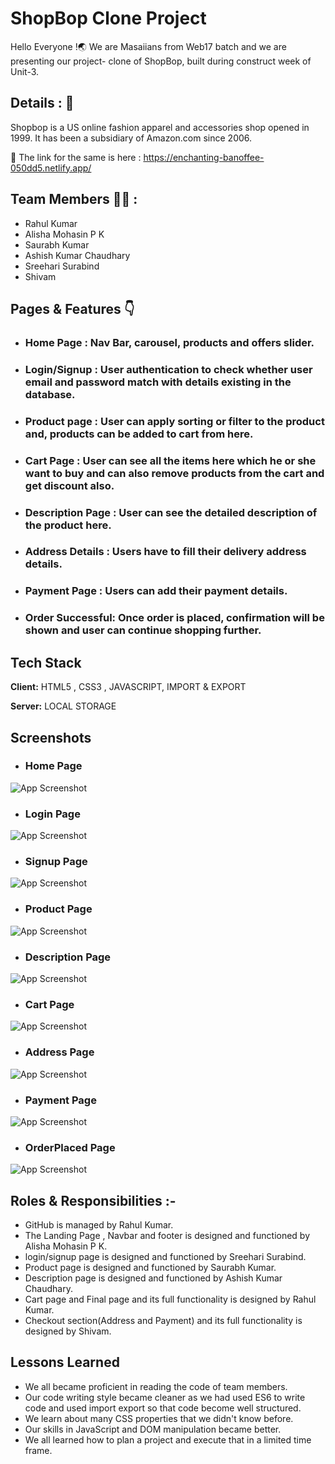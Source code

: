 
# ShopBop Clone Project

Hello Everyone !🌏 We are Masaiians from Web17 batch and we are presenting our project- clone of ShopBop, built during construct week of Unit-3.


## Details : 🔭

Shopbop is a US online fashion apparel and accessories shop opened in 1999. It has been a subsidiary of Amazon.com since 2006.

🚀 The link for the same is here : https://enchanting-banoffee-050dd5.netlify.app/


## Team Members 👨‍💻 :

- Rahul Kumar
- Alisha Mohasin P K
- Saurabh Kumar
- Ashish Kumar Chaudhary
- Sreehari Surabind
-  Shivam


## Pages & Features 👇

 - ### Home Page : Nav Bar, carousel, products and offers slider.
 - ### Login/Signup : User authentication to check whether user email and password match with details existing in the database.
 - ### Product page : User can apply sorting or filter to the product and, products can be added to cart from here.
 - ### Cart Page : User can see all the items here which he or she want to buy and can also remove products from the cart and get discount also.
 - ### Description Page : User can see the detailed description of the product here.
 - ### Address Details : Users have to fill their delivery address details.
 - ### Payment Page : Users can add their payment details.
 - ### Order Successful: Once order is placed, confirmation will be shown and user can continue shopping further.
 


## Tech Stack

**Client:** HTML5 , CSS3 , JAVASCRIPT, IMPORT & EXPORT

**Server:** LOCAL STORAGE


## Screenshots
- ### Home Page
![App Screenshot](https://github.com/Rahul850kr/ShopBob-Clone-Project/blob/cart/Screenshots/home.png?raw=true)

- ### Login Page
![App Screenshot](https://github.com/Rahul850kr/ShopBob-Clone-Project/blob/cart/Screenshots/signIn.png?raw=true)

- ### Signup Page
![App Screenshot](https://github.com/Rahul850kr/ShopBob-Clone-Project/blob/cart/Screenshots/signup.png?raw=true)

- ### Product Page
![App Screenshot](https://github.com/Rahul850kr/ShopBob-Clone-Project/blob/cart/Screenshots/product.png?raw=true)

- ### Description Page
![App Screenshot](https://github.com/Rahul850kr/ShopBob-Clone-Project/blob/cart/Screenshots/Description.png?raw=true)

- ### Cart Page
![App Screenshot](https://github.com/Rahul850kr/ShopBob-Clone-Project/blob/cart/Screenshots/Cart.png?raw=true)

- ### Address Page
![App Screenshot](https://github.com/Rahul850kr/ShopBob-Clone-Project/blob/cart/Screenshots/Address.png?raw=true)

- ### Payment Page
![App Screenshot](https://github.com/Rahul850kr/ShopBob-Clone-Project/blob/cart/Screenshots/payment.png?raw=true)

- ### OrderPlaced Page
![App Screenshot](https://github.com/Rahul850kr/ShopBob-Clone-Project/blob/cart/Screenshots/end.png?raw=true)


## Roles & Responsibilities :-

- GitHub is managed by Rahul Kumar.
- The Landing Page , Navbar and footer is designed and functioned by Alisha Mohasin P K.
-  login/signup page is designed and functioned by Sreehari Surabind.
- Product page is designed and functioned by Saurabh Kumar.
- Description page is designed and functioned by Ashish Kumar Chaudhary.
- Cart page and Final page and its full functionality is designed by Rahul Kumar.
- Checkout section(Address and Payment) and its full functionality is designed by Shivam.





    
## Lessons Learned

- We all became proficient in reading the code of team members.
- Our code writing style became cleaner as we had used ES6 to write code and used import export so that code become well structured.
- We learn about many CSS properties that we didn't know before.
- Our skills in JavaScript and DOM manipulation became better.
- We all learned how to plan a project and execute that in a limited time frame.



